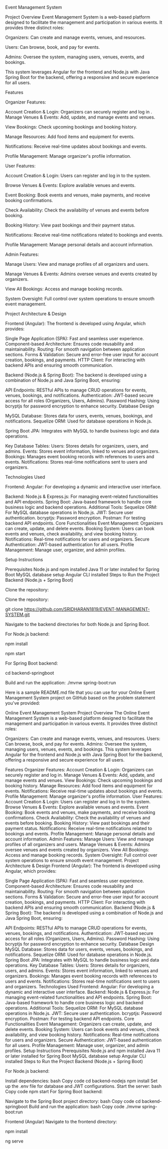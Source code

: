 Event Management System

Project Overview
Event Management System is a web-based platform designed to facilitate the management and participation in various events. It provides three distinct roles:

Organizers: Can create and manage events, venues, and resources.

Users: Can browse, book, and pay for events.

Admins: Oversee the system, managing users, venues, events, and bookings.

This system leverages Angular for the frontend and Node.js with Java Spring Boot for the backend, offering a responsive and secure experience for all users.

Features

Organizer Features:

Account Creation & Login: Organizers can securely register and log in
.
Manage Venues & Events: Add, update, and manage events and venues.

View Bookings: Check upcoming bookings and booking history.

Manage Resources: Add food items and equipment for events.

Notifications: Receive real-time updates about bookings and events.

Profile Management: Manage organizer's profile information.

User Features:

Account Creation & Login: Users can register and log in to the system.

Browse Venues & Events: Explore available venues and events.

Event Booking: Book events and venues, make payments, and receive booking confirmations.

Check Availability: Check the availability of venues and events before booking.

Booking History: View past bookings and their payment status.

Notifications: Receive real-time notifications related to bookings and events.

Profile Management: Manage personal details and account information.

Admin Features:

Manage Users: View and manage profiles of all organizers and users.

Manage Venues & Events: Admins oversee venues and events created by organizers.

View All Bookings: Access and manage booking records.

System Oversight: Full control over system operations to ensure smooth event management.

Project Architecture & Design


Frontend (Angular):
The frontend is developed using Angular, which provides:

Single Page Application (SPA): Fast and seamless user experience.
Component-based Architecture: Ensures code reusability and maintainability.
Routing: For smooth navigation between application sections.
Forms & Validation: Secure and error-free user input for account creation, bookings, and payments.
HTTP Client: For interacting with backend APIs and ensuring smooth communication.




Backend (Node.js & Spring Boot):
The backend is developed using a combination of Node.js and Java Spring Boot, ensuring:

API Endpoints: RESTful APIs to manage CRUD operations for events, venues, bookings, and notifications.
Authentication: JWT-based secure access for all roles (Organizers, Users, Admins).
Password Hashing: Using bcryptjs for password encryption to enhance security.
Database Design


MySQL Database: Stores data for users, events, venues, bookings, and notifications.
Sequelize ORM: Used for database operations in Node.js.



Spring Boot JPA: Integrates with MySQL to handle business logic and data operations.

Key Database Tables:
Users: Stores details for organizers, users, and admins.
Events: Stores event information, linked to venues and organizers.
Bookings: Manages event booking records with references to users and events.
Notifications: Stores real-time notifications sent to users and organizers.

Technologies Used

Frontend:
Angular: For developing a dynamic and interactive user interface.


Backend:
Node.js & Express.js: For managing event-related functionalities and API endpoints.
Spring Boot: Java-based framework to handle core business logic and backend operations.
Additional Tools:
Sequelize ORM: For MySQL database operations in Node.js.
JWT: Secure user authentication.
bcryptjs: Password encryption.
Postman: For testing backend API endpoints.
Core Functionalities
Event Management: Organizers can create, update, and delete events.
Booking System: Users can book events and venues, check availability, and view booking history.
Notifications: Real-time notifications for users and organizers.
Secure Authentication: JWT-based authentication for all users.
Profile Management: Manage user, organizer, and admin profiles.


Setup Instructions

Prerequisites
Node.js and npm installed
Java 11 or later installed for Spring Boot
MySQL database setup
Angular CLI installed
Steps to Run the Project
Backend (Node.js + Spring Boot)

Clone the repository:

Clone the repository:

git clone https://github.com/SRIDHARAN1819/EVENT-MANAGEMENT-SYSTEM.git

Navigate to the backend directories for both Node.js and Spring Boot.

For Node.js backend:

npm install

npm start

For Spring Boot backend:

cd backend-springboot


Build and run the application:
./mvnw spring-boot:run


Here is a sample README.md file that you can use for your Online Event Management System project on GitHub based on the problem statement you've provided:

Online Event Management System
Project Overview
The Online Event Management System is a web-based platform designed to facilitate the management and participation in various events. It provides three distinct roles:

Organizers: Can create and manage events, venues, and resources.
Users: Can browse, book, and pay for events.
Admins: Oversee the system, managing users, venues, events, and bookings.
This system leverages Angular for the frontend and Node.js with Java Spring Boot for the backend, offering a responsive and secure experience for all users.

Features
Organizer Features:
Account Creation & Login: Organizers can securely register and log in.
Manage Venues & Events: Add, update, and manage events and venues.
View Bookings: Check upcoming bookings and booking history.
Manage Resources: Add food items and equipment for events.
Notifications: Receive real-time updates about bookings and events.
Profile Management: Manage organizer's profile information.
User Features:
Account Creation & Login: Users can register and log in to the system.
Browse Venues & Events: Explore available venues and events.
Event Booking: Book events and venues, make payments, and receive booking confirmations.
Check Availability: Check the availability of venues and events before booking.
Booking History: View past bookings and their payment status.
Notifications: Receive real-time notifications related to bookings and events.
Profile Management: Manage personal details and account information.
Admin Features:
Manage Users: View and manage profiles of all organizers and users.
Manage Venues & Events: Admins oversee venues and events created by organizers.
View All Bookings: Access and manage booking records.
System Oversight: Full control over system operations to ensure smooth event management.
Project Architecture & Design
Frontend (Angular):
The frontend is developed using Angular, which provides:

Single Page Application (SPA): Fast and seamless user experience.
Component-based Architecture: Ensures code reusability and maintainability.
Routing: For smooth navigation between application sections.
Forms & Validation: Secure and error-free user input for account creation, bookings, and payments.
HTTP Client: For interacting with backend APIs and ensuring smooth communication.
Backend (Node.js & Spring Boot):
The backend is developed using a combination of Node.js and Java Spring Boot, ensuring:

API Endpoints: RESTful APIs to manage CRUD operations for events, venues, bookings, and notifications.
Authentication: JWT-based secure access for all roles (Organizers, Users, Admins).
Password Hashing: Using bcryptjs for password encryption to enhance security.
Database Design
MySQL Database: Stores data for users, events, venues, bookings, and notifications.
Sequelize ORM: Used for database operations in Node.js.
Spring Boot JPA: Integrates with MySQL to handle business logic and data operations.
Key Database Tables:
Users: Stores details for organizers, users, and admins.
Events: Stores event information, linked to venues and organizers.
Bookings: Manages event booking records with references to users and events.
Notifications: Stores real-time notifications sent to users and organizers.
Technologies Used
Frontend:
Angular: For developing a dynamic and interactive user interface.
Backend:
Node.js & Express.js: For managing event-related functionalities and API endpoints.
Spring Boot: Java-based framework to handle core business logic and backend operations.
Additional Tools:
Sequelize ORM: For MySQL database operations in Node.js.
JWT: Secure user authentication.
bcryptjs: Password encryption.
Postman: For testing backend API endpoints.
Core Functionalities
Event Management: Organizers can create, update, and delete events.
Booking System: Users can book events and venues, check availability, and view booking history.
Notifications: Real-time notifications for users and organizers.
Secure Authentication: JWT-based authentication for all users.
Profile Management: Manage user, organizer, and admin profiles.
Setup Instructions
Prerequisites
Node.js and npm installed
Java 11 or later installed for Spring Boot
MySQL database setup
Angular CLI installed
Steps to Run the Project
Backend (Node.js + Spring Boot)

For Node.js backend:

Install dependencies:
bash
Copy code
cd backend-nodejs
npm install
Set up the .env file for database and JWT configurations.
Start the server:
bash
Copy code
npm start
For Spring Boot backend:

Navigate to the Spring Boot project directory:
bash
Copy code
cd backend-springboot
Build and run the application:
bash
Copy code
./mvnw spring-boot:run


Frontend (Angular)
Navigate to the frontend directory:

npm install

ng serve

